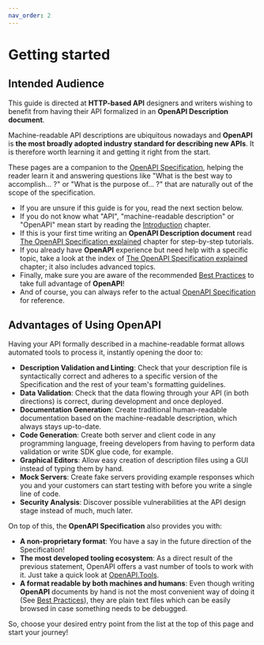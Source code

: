 ```yaml
---
nav_order: 2
---
```


# Getting started

## Intended Audience

This guide is directed at **HTTP-based API** designers and writers wishing to benefit from having their API formalized in an **OpenAPI Description document**.

Machine-readable API descriptions are ubiquitous nowadays and **OpenAPI** is **the most broadly adopted industry standard for describing new APIs**. It is therefore worth learning it and getting it right from the start.

These pages are a companion to the [OpenAPI Specification](https://spec.openapis.org/oas/v3.1.0), helping the reader learn it and answering questions like "What is the best way to accomplish... ?" or "What is the purpose of... ?" that are naturally out of the scope of the specification.

- If you are unsure if this guide is for you, read the next section below.
- If you do not know what "API", "machine-readable description" or "OpenAPI" mean start by reading the [Introduction](introduction.md) chapter.
- If this is your first time writing an **OpenAPI Description document** read [The OpenAPI Specification explained](specification.md) chapter for step-by-step tutorials.
- If you already have **OpenAPI** experience but need help with a specific topic, take a look at the index of [The OpenAPI Specification explained](specification.md) chapter; it also includes advanced topics.
- Finally, make sure you are aware of the recommended [Best Practices](best-practices.md) to take full advantage of **OpenAPI**!
- And of course, you can always refer to the actual [OpenAPI Specification](https://spec.openapis.org/oas/v3.1.0) for reference.

## Advantages of Using OpenAPI

Having your API formally described in a machine-readable format allows automated tools to process it, instantly opening the door to:

- **Description Validation and Linting**: Check that your description file is syntactically correct and adheres to a specific version of the Specification and the rest of your team's formatting guidelines.
- **Data Validation**: Check that the data flowing through your API (in both directions) is correct, during development and once deployed.
- **Documentation Generation**: Create traditional human-readable documentation based on the machine-readable description, which always stays up-to-date.
- **Code Generation**: Create both server and client code in any programming language, freeing developers from having to perform data validation or write SDK glue code, for example.
- **Graphical Editors**: Allow easy creation of description files using a GUI instead of typing them by hand.
- **Mock Servers**: Create fake servers providing example responses which you and your customers can start testing with before you write a single line of code.
- **Security Analysis**: Discover possible vulnerabilities at the API design stage instead of much, much later.

On top of this, the **OpenAPI Specification** also provides you with:

- **A non-proprietary format**: You have a say in the future direction of the Specification!
- **The most developed tooling ecosystem**: As a direct result of the previous statement, OpenAPI offers a vast number of tools to work with it. Just take a quick look at [OpenAPI.Tools](https://openapi.tools/).
- **A format readable by both machines and humans**: Even though writing **OpenAPI** documents by hand is not the most convenient way of doing it (See [Best Practices](best-practices.md)), they are plain text files which can be easily browsed in case something needs to be debugged.

So, choose your desired entry point from the list at the top of this page and start your journey!
